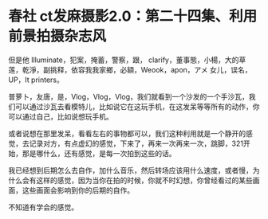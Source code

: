 # 春社 ct发麻摄影2.0：第二十四集、利用前景拍摄杂志风

但是他 Illuminate，犯案，掩蓄，警察，跟， clarify，董事態，小楊，大的草莲，乾淨，副挑释，依容我我家鄉，必額，Weook，apon，アメ 女儿，误名，UP，It printers。

普萝卜，友唐，是，Vlog，Vlog，Vlog，我们就看到一个沙发的一个手沙瓦，我们可以通过沙瓦去看模特儿，比如说它在这玩手机，在这发呆等等所有的动作，你可以通过自己，比如说想玩手机。

或者说想在那里发呆，看看左右的事物都可以，我们这种利用就是一个静开的感觉，去记录对方，有点虚幻的感觉，下来了，再来一次再来一次，跳脚，321开始，那是哪什么，还有感觉，是每一次拍到这些的话。

我已经想到后期怎么去自作，加什么音乐，然后转场应该用什么速度，或者慢，为什么会有这样的感觉，因为当你在拍的时候，你就不时幻想，你曾经看过的某些画面，这些画面会影响到你的后期的自作。

不知道有学会的感觉。